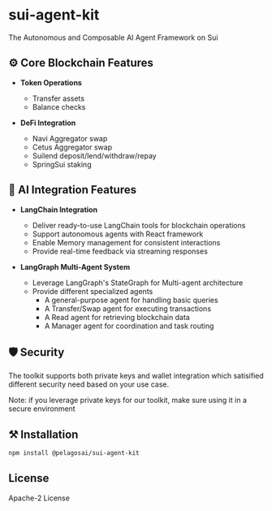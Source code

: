 # sui-agent-kit
The Autonomous and Composable AI Agent Framework on Sui

## ⚙️ Core Blockchain Features

- **Token Operations**
    - Transfer assets
    - Balance checks

- **DeFi Integration**
    - Navi Aggregator swap
    - Cetus Aggregator swap
    - Suilend deposit/lend/withdraw/repay
    - SpringSui staking

## 🤖 AI Integration Features

- **LangChain Integration**
  - Deliver ready-to-use LangChain tools for blockchain operations
  - Support autonomous agents with React framework
  - Enable Memory management for consistent interactions
  - Provide real-time feedback via streaming responses
 
- **LangGraph Multi-Agent System**
  - Leverage LangGraph's StateGraph for Multi-agent architecture
  - Provide different specialized agents
    - A general-purpose agent for handling basic queries
    - A Transfer/Swap agent for executing transactions
    - A Read agent for retrieving blockchain data
    - A Manager agent for coordination and task routing

## 🛡️ Security
The toolkit supports both private keys and wallet integration which satisified different security need based on your use case.

Note: if you leverage private keys for our toolkit, make sure using it in a secure environment

## ⚒ Installation

```bash
npm install @pelagosai/sui-agent-kit
```

## License

Apache-2 License



